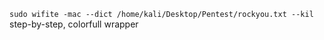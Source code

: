 `sudo wifite -mac --dict /home/kali/Desktop/Pentest/rockyou.txt --kil`
step-by-step, colorfull wrapper